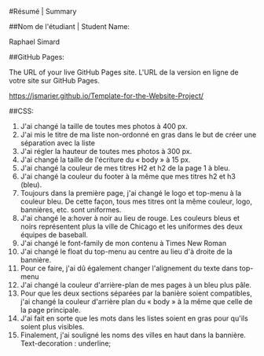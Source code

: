 #Résumé | Summary

##Nom de l'étudiant | Student Name:

Raphael Simard

##GitHub Pages:

The URL of your live GitHub Pages site. L'URL de la version en ligne de votre site sur GitHub Pages.

https://jsmarier.github.io/Template-for-the-Website-Project/

##CSS:

1. J'ai changé la taille de toutes mes photos à 400 px.
2. J'ai mis le titre de ma liste non-ordonné en gras dans le but de créer une séparation avec la liste
3. J'ai régler la hauteur de toutes mes photos à 300 px.
4. J'ai changé la taille de l'écriture du « body » à 15 px.
5. J'ai changé la couleur de mes titres H2 et h2 de la page 1 à bleu.
6. J'ai changé la couleur du footer à la même que mes titres h2 et h3 (bleu).
7. Toujours dans la première page, j'ai changé le logo et top-menu à la couleur bleu. De cette façon, tous mes titres ont la même couleur, logo, bannières, etc. sont uniformes.
8. J'ai changé le a:hover à noir au lieu de rouge. Les couleurs bleus et noirs représentent plus la ville de Chicago et les uniformes des deux équipes de baseball.
9. J'ai changé le font-family de mon contenu à Times New Roman
10. J'ai changé le float du top-menu au centre au lieu d'à droite de la bannière.
11. Pour ce faire, j'ai dû également changer l'alignement du texte dans top-menu
12. J'ai changé la couleur d'arrière-plan de mes pages à un bleu plus pâle.
13. Pour que les deux sections séparées par la banière soient compatibles, j'ai changé la couleur d'arrière plan du « body » à la même que celle de la page principale.
14. J'ai fait en sorte que les mots dans les listes soient en gras pour qu'ils soient plus visibles.
15. Finalement, j'ai souligné les noms des villes en haut dans la bannière. Text-decoration : underline;
